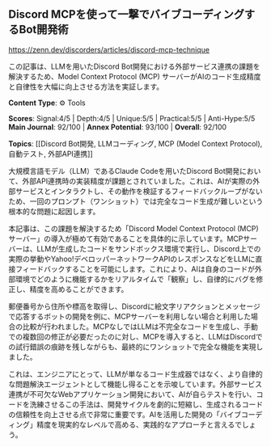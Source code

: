 ## Discord MCPを使って一撃でバイブコーディングするBot開発術

https://zenn.dev/discorders/articles/discord-mcp-technique

この記事は、LLMを用いたDiscord Bot開発における外部サービス連携の課題を解決するため、Model Context Protocol (MCP) サーバーがAIのコード生成精度と自律性を大幅に向上させる方法を実証します。

**Content Type**: ⚙️ Tools

**Scores**: Signal:4/5 | Depth:4/5 | Unique:5/5 | Practical:5/5 | Anti-Hype:5/5
**Main Journal**: 92/100 | **Annex Potential**: 93/100 | **Overall**: 92/100

**Topics**: [[Discord Bot開発, LLMコーディング, MCP (Model Context Protocol), 自動テスト, 外部API連携]]

大規模言語モデル（LLM）であるClaude Codeを用いたDiscord Bot開発において、外部API連携時の実装精度が課題とされていました。これは、AIが実際の外部サービスとインタラクトし、その動作を検証するフィードバックループがないため、一回のプロンプト（ワンショット）では完全なコード生成が難しいという根本的な問題に起因します。

本記事は、この課題を解決するため「Discord Model Context Protocol (MCP) サーバー」の導入が極めて有効であることを具体的に示しています。MCPサーバーは、LLMが生成したコードをサンドボックス環境で実行し、Discord上での実際の挙動やYahoo!デベロッパーネットワークAPIのレスポンスなどをLLMに直接フィードバックすることを可能にします。これにより、AIは自身のコードが外部環境でどのように機能するかをリアルタイムで「観察」し、自律的にバグを修正し、精度を高めることができます。

郵便番号から住所や標高を取得し、Discordに絵文字リアクションとメッセージで応答するボットの開発を例に、MCPサーバーを利用しない場合と利用した場合の比較が行われました。MCPなしではLLMは不完全なコードを生成し、手動での複数回の修正が必要だったのに対し、MCPを導入すると、LLMはDiscordでの試行錯誤の痕跡を残しながらも、最終的にワンショットで完全な機能を実現しました。

これは、エンジニアにとって、LLMが単なるコード生成器ではなく、より自律的な問題解決エージェントとして機能し得ることを示唆しています。外部サービス連携が不可欠なWebアプリケーション開発において、AIが自らテストを行い、コードを洗練させるこの手法は、開発サイクルを劇的に短縮し、生成されるコードの信頼性を向上させる点で非常に重要です。AIを活用した開発の「バイブコーディング」精度を現実的なレベルで高める、実践的なアプローチと言えるでしょう。